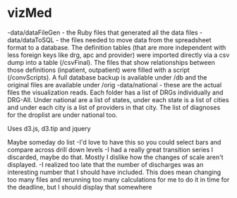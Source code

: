 vizMed
======
-data/dataFileGen - the Ruby files that generated all the data files
-data/dataToSQL - the files needed to move data from the spreadsheet format to a database. The definition tables (that are more independent with less foreign keys like drg, apc and provider) were imported directly via a csv dump into a table (/csvFinal). The files that show relationships between those definitions (inpatient, outpatient) were filled with a script (/convScripts). A full database backup is available under /db and the original files are available under /orig
-data/national - these are the actual files the visualization reads. Each folder has a list of DRGs individually and DRG-All. Under national are a list of states, under each state is a list of cities and under each city is a list of providers in that city. The list of diagnoses for the droplist are under national too.

Uses d3.js, d3.tip and jquery

Maybe someday do list
-I'd love to have this so you could select bars and compare across drill down levels
-I had a really great transition series I discarded, maybe do that. Mostly I dislike how the changes of scale aren't displayed.
-I realized too late that the number of discharges was an interesting number that I should have included. This does mean changing too many files and rerunning too many calculations for me to do it in time for the deadline, but I should display that somewhere